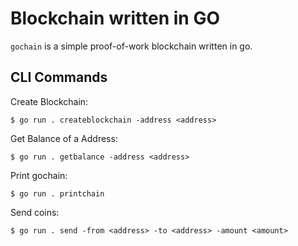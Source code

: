 # Blockchain written in GO
`gochain` is a simple proof-of-work blockchain written in go.  
## CLI Commands
Create Blockchain:
```shell
$ go run . createblockchain -address <address>
```
Get Balance of a Address:
```shell
$ go run . getbalance -address <address>
```
Print gochain:
```shell
$ go run . printchain
```
Send coins:
```shell
$ go run . send -from <address> -to <address> -amount <amount>
```